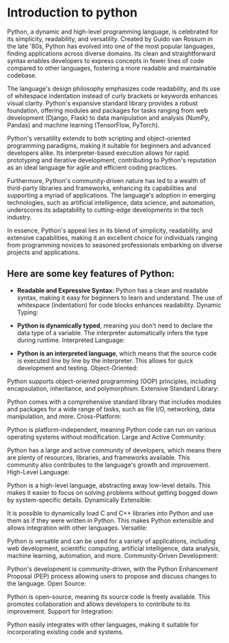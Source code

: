 # Introduction to python

Python, a dynamic and high-level programming language, is celebrated for its simplicity, readability, and versatility. Created by Guido van Rossum in the late '80s, Python has evolved into one of the most popular languages, finding applications across diverse domains. Its clean and straightforward syntax enables developers to express concepts in fewer lines of code compared to other languages, fostering a more readable and maintainable codebase.

The language's design philosophy emphasizes code readability, and its use of whitespace indentation instead of curly brackets or keywords enhances visual clarity. Python's expansive standard library provides a robust foundation, offering modules and packages for tasks ranging from web development (Django, Flask) to data manipulation and analysis (NumPy, Pandas) and machine learning (TensorFlow, PyTorch).

Python's versatility extends to both scripting and object-oriented programming paradigms, making it suitable for beginners and advanced developers alike. Its interpreter-based execution allows for rapid prototyping and iterative development, contributing to Python's reputation as an ideal language for agile and efficient coding practices.

Furthermore, Python's community-driven nature has led to a wealth of third-party libraries and frameworks, enhancing its capabilities and supporting a myriad of applications. The language's adoption in emerging technologies, such as artificial intelligence, data science, and automation, underscores its adaptability to cutting-edge developments in the tech industry.

In essence, Python's appeal lies in its blend of simplicity, readability, and extensive capabilities, making it an excellent choice for individuals ranging from programming novices to seasoned professionals embarking on diverse projects and applications.

 ## Here are some key features of Python:

- **Readable and Expressive Syntax:** Python has a clean and readable syntax, making it easy for beginners to learn and understand.
The use of whitespace (indentation) for code blocks enhances readability.
Dynamic Typing:

- **Python is dynamically typed**, meaning you don't need to declare the data type of a variable. The interpreter automatically infers the type during runtime.
Interpreted Language:

- **Python is an interpreted language**, which means that the source code is executed line by line by the interpreter. This allows for quick development and testing.
Object-Oriented:

Python supports object-oriented programming (OOP) principles, including encapsulation, inheritance, and polymorphism.
Extensive Standard Library:

Python comes with a comprehensive standard library that includes modules and packages for a wide range of tasks, such as file I/O, networking, data manipulation, and more.
Cross-Platform:

Python is platform-independent, meaning Python code can run on various operating systems without modification.
Large and Active Community:

Python has a large and active community of developers, which means there are plenty of resources, libraries, and frameworks available. This community also contributes to the language's growth and improvement.
High-Level Language:

Python is a high-level language, abstracting away low-level details. This makes it easier to focus on solving problems without getting bogged down by system-specific details.
Dynamically Extensible:

It is possible to dynamically load C and C++ libraries into Python and use them as if they were written in Python. This makes Python extensible and allows integration with other languages.
Versatile:

Python is versatile and can be used for a variety of applications, including web development, scientific computing, artificial intelligence, data analysis, machine learning, automation, and more.
Community-Driven Development:

Python's development is community-driven, with the Python Enhancement Proposal (PEP) process allowing users to propose and discuss changes to the language.
Open Source:

Python is open-source, meaning its source code is freely available. This promotes collaboration and allows developers to contribute to its improvement.
Support for Integration:

Python easily integrates with other languages, making it suitable for incorporating existing code and systems.

